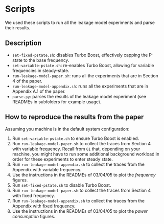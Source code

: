 # Scripts

We used these scripts to run all the leakage model experiments and parse their results.

## Description

- `set-fixed-pstate.sh`: disables Turbo Boost, effectively capping the P-state to the base frequency.
- `set-variable-pstate.sh`: re-enables Turbo Boost, allowing for variable frequencies in steady-state.
- `run-leakage-model-paper.sh`: runs all the experiments that are in Section 4 of the paper.
- `run-leakage-model-appendix.sh`: runs all the experiments that are in Appendix A.1 of the paper.
- `parse.py`: parses the results of the leakage model experiment (see READMEs in subfolders for example usage).

## How to reproduce the results from the paper

Assuming you machine is in the default system configuration:

1. Run `set-variable-pstate.sh` to ensure Turbo Boost is enabled.
2. Run `run-leakage-model-paper.sh` to collect the traces from Section 4 with variable frequency. 
Recall from `01` that, depending on your machine, you might have to run some additional background workload in order for these experiments to enter steady state.
1. Run `run-leakage-model-appendix.sh` to collect the traces from the Appendix with variable frequency.
2. Use the instructions in the READMEs of 03/04/05 to plot the _frequency_ figures.
3. Run `set-fixed-pstate.sh` to disable Turbo Boost.
4. Run `run-leakage-model-paper.sh` to collect the traces from Section 4 with fixed frequency.
5. Run `run-leakage-model-appendix.sh` to collect the traces from the Appendix with fixed frequency.
6. Use the instructions in the READMEs of 03/04/05 to plot the _power consumption_ figures.

